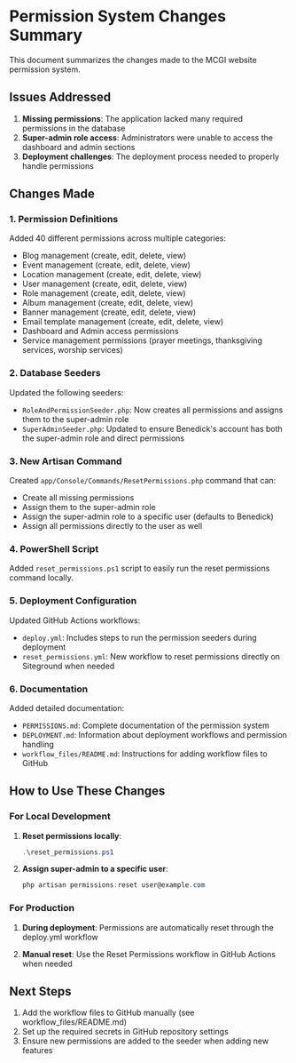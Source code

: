 # Permission System Changes Summary

This document summarizes the changes made to the MCGI website permission system.

## Issues Addressed

1. **Missing permissions**: The application lacked many required permissions in the database
2. **Super-admin role access**: Administrators were unable to access the dashboard and admin sections
3. **Deployment challenges**: The deployment process needed to properly handle permissions

## Changes Made

### 1. Permission Definitions

Added 40 different permissions across multiple categories:
- Blog management (create, edit, delete, view)
- Event management (create, edit, delete, view)
- Location management (create, edit, delete, view)
- User management (create, edit, delete, view)
- Role management (create, edit, delete, view)
- Album management (create, edit, delete, view)
- Banner management (create, edit, delete, view)
- Email template management (create, edit, delete, view)
- Dashboard and Admin access permissions
- Service management permissions (prayer meetings, thanksgiving services, worship services)

### 2. Database Seeders

Updated the following seeders:
- `RoleAndPermissionSeeder.php`: Now creates all permissions and assigns them to the super-admin role
- `SuperAdminSeeder.php`: Updated to ensure Benedick's account has both the super-admin role and direct permissions

### 3. New Artisan Command

Created `app/Console/Commands/ResetPermissions.php` command that can:
- Create all missing permissions
- Assign them to the super-admin role
- Assign the super-admin role to a specific user (defaults to Benedick)
- Assign all permissions directly to the user as well

### 4. PowerShell Script

Added `reset_permissions.ps1` script to easily run the reset permissions command locally.

### 5. Deployment Configuration

Updated GitHub Actions workflows:
- `deploy.yml`: Includes steps to run the permission seeders during deployment
- `reset_permissions.yml`: New workflow to reset permissions directly on Siteground when needed

### 6. Documentation

Added detailed documentation:
- `PERMISSIONS.md`: Complete documentation of the permission system
- `DEPLOYMENT.md`: Information about deployment workflows and permission handling
- `workflow_files/README.md`: Instructions for adding workflow files to GitHub

## How to Use These Changes

### For Local Development

1. **Reset permissions locally**:
   ```powershell
   .\reset_permissions.ps1
   ```

2. **Assign super-admin to a specific user**:
   ```powershell
   php artisan permissions:reset user@example.com
   ```

### For Production

1. **During deployment**: Permissions are automatically reset through the deploy.yml workflow

2. **Manual reset**: Use the Reset Permissions workflow in GitHub Actions when needed

## Next Steps

1. Add the workflow files to GitHub manually (see workflow_files/README.md)
2. Set up the required secrets in GitHub repository settings
3. Ensure new permissions are added to the seeder when adding new features 